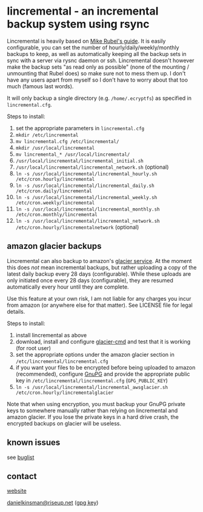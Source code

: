 lincremental - an incremental backup system using rsync
=======================================================

Lincremental is heavily based on [Mike Rubel's guide](http://www.mikerubel.org/computers/rsync_snapshots/). It is easily configurable, you can set the number of hourly/daily/weekly/monthly backups to keep, as well as automatically keeping all the backup sets in sync with a server via rysnc daemon or ssh. Lincremental doesn't however make the backup sets "as read only as possible" (none of the mounting / unmounting that Rubel does) so make sure not to mess them up. I don't have any users apart from myself so I don't have to worry about that too much (famous last words).

It will only backup a single directory (e.g. `/home/.ecryptfs`) as specified in `lincremental.cfg`.

Steps to install:

1. set the appropriate parameters in `lincremental.cfg`
2. `mkdir /etc/lincremental`
3. `mv lincremental.cfg /etc/lincremental/`
4. `mkdir /usr/local/lincremental`
5. `mv lincremental_* /usr/local/lincremental/`
6. `/usr/local/lincremental/lincremental_initial.sh`
7. `/usr/local/lincremental/lincremental_network.sh` (optional)
8. `ln -s /usr/local/lincremental/lincremental_hourly.sh  /etc/cron.hourly/lincremental`
9. `ln -s /usr/local/lincremental/lincremental_daily.sh   /etc/cron.daily/lincremental`
10. `ln -s /usr/local/lincremental/lincremental_weekly.sh  /etc/cron.weekly/lincremental`
11. `ln -s /usr/local/lincremental/lincremental_monthly.sh /etc/cron.monthly/lincremental`
12. `ln -s /usr/local/lincremental/lincremental_network.sh /etc/cron.hourly/lincrementalnetwork` (optional)

amazon glacier backups
----------------------
Lincremental can also backup to amazon's [glacier service](https://aws.amazon.com/glacier/). At the moment this does *not* mean incremental backups, but rather uploading a copy of the latest daily backup every 28 days (configurable). While these uploads are only initiated once every 28 days (configurable), they are resumed automatically every hour until they are complete.

Use this feature at your own risk, I am not liable for any charges you incur from amazon (or anywhere else for that matter). See LICENSE file for legal details.

Steps to install:

1. install lincremental as above
2. download, install and configure [glacier-cmd](https://github.com/uskudnik/amazon-glacier-cmd-interface) and test that it is working (for root user)
3. set the appropriate options under the amazon glacier section in `/etc/lincremental/lincremental.cfg`
4. if you want your files to be encrypted before being uploaded to amazon (recommended), configure [GnuPG](http://gnupg.org/) and provide the appropriate public key in `/etc/lincremental/lincremental.cfg` (`GPG_PUBLIC_KEY`)
5. `ln -s /usr/local/lincremental/lincremental_awsglacier.sh /etc/cron.hourly/lincrementalglacier`

Note that when using encryption, you must backup your GnuPG private keys to somewhere manually rather than relying on lincremental and amazon glacier. If you lose the private keys in a hard drive crash, the encrypted backups on glacier will be useless.

known issues
------------
see [buglist](https://github.com/DanielKinsman/lincremental/issues)

contact
-------

[website](https://github.com/DanielKinsman/lincremental)

danielkinsman@riseup.net ([gpg key](http://sks.spodhuis.org/pks/lookup?op=vindex&search=0x709C423C750B8627))
